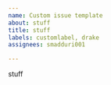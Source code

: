 ```yaml
---
name: Custom issue template
about: stuff
title: stuff
labels: customlabel, drake
assignees: smadduri001

---
```


stuff
